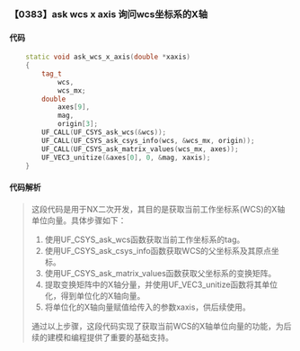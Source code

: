### 【0383】ask wcs x axis 询问wcs坐标系的X轴

#### 代码

```cpp
    static void ask_wcs_x_axis(double *xaxis)  
    {  
        tag_t  
            wcs,  
            wcs_mx;  
        double  
            axes[9],  
            mag,  
            origin[3];  
        UF_CALL(UF_CSYS_ask_wcs(&wcs));  
        UF_CALL(UF_CSYS_ask_csys_info(wcs, &wcs_mx, origin));  
        UF_CALL(UF_CSYS_ask_matrix_values(wcs_mx, axes));  
        UF_VEC3_unitize(&axes[0], 0, &mag, xaxis);  
    }

```

#### 代码解析

> 这段代码是用于NX二次开发，其目的是获取当前工作坐标系(WCS)的X轴单位向量。具体步骤如下：
>
> 1. 使用UF_CSYS_ask_wcs函数获取当前工作坐标系的tag。
> 2. 使用UF_CSYS_ask_csys_info函数获取WCS的父坐标系及其原点坐标。
> 3. 使用UF_CSYS_ask_matrix_values函数获取父坐标系的变换矩阵。
> 4. 提取变换矩阵中的X轴分量，并使用UF_VEC3_unitize函数将其单位化，得到单位化的X轴向量。
> 5. 将单位化的X轴向量赋值给传入的参数xaxis，供后续使用。
>
> 通过以上步骤，这段代码实现了获取当前WCS的X轴单位向量的功能，为后续的建模和编程提供了重要的基础支持。
>
